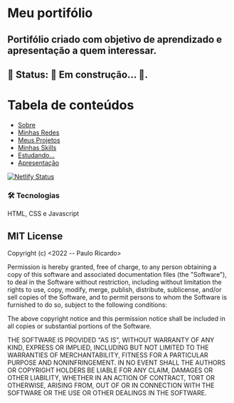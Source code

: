 # Meu portifólio

<h2>Portifólio criado com objetivo de aprendizado e apresentação a quem interessar.</h2>

<h2>🚧 Status:  🚀 Em construção...  🚧.</h2>
 
Tabela de conteúdos
=================
<!--ts-->
   * [Sobre](#Sobre)
   * [Minhas Redes](#redes)
   * [Meus Projetos](#project)
   * [Minhas Skills](#title-skills)
   * [Estudando...](#title-learning)
   * [Apresentação](#apresent)
<!--te-->

[![Netlify Status](https://api.netlify.com/api/v1/badges/0a8ce824-9217-47e1-8b45-14d7e612ca32/deploy-status)](https://portifolio-pauloricardo.netlify.app/)

### 🛠 Tecnologias
HTML, CSS e Javascript


<h2>MIT License</h2>
Copyright (c) <2022 -- Paulo Ricardo>

Permission is hereby granted, free of charge, to any person obtaining a copy
of this software and associated documentation files (the "Software"), to deal
in the Software without restriction, including without limitation the rights
to use, copy, modify, merge, publish, distribute, sublicense, and/or sell
copies of the Software, and to permit persons to whom the Software is
furnished to do so, subject to the following conditions:

The above copyright notice and this permission notice shall be included in all
copies or substantial portions of the Software.

THE SOFTWARE IS PROVIDED "AS IS", WITHOUT WARRANTY OF ANY KIND, EXPRESS OR
IMPLIED, INCLUDING BUT NOT LIMITED TO THE WARRANTIES OF MERCHANTABILITY,
FITNESS FOR A PARTICULAR PURPOSE AND NONINFRINGEMENT. IN NO EVENT SHALL THE
AUTHORS OR COPYRIGHT HOLDERS BE LIABLE FOR ANY CLAIM, DAMAGES OR OTHER
LIABILITY, WHETHER IN AN ACTION OF CONTRACT, TORT OR OTHERWISE, ARISING FROM,
OUT OF OR IN CONNECTION WITH THE SOFTWARE OR THE USE OR OTHER DEALINGS IN THE
SOFTWARE.
